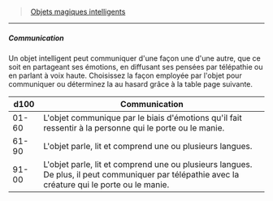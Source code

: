 ﻿---
!GenericItem
Id: sentient_magicitems_hd.md#communication
ParentLink: sentient_magicitems_hd.md#objets-magiques-intelligents
Name: Communication
ParentName: Objets magiques intelligents
NameLevel: 5
Attributes: {}
---
> [Objets magiques intelligents](hd_sentient_magicitems.md)

---

##### Communication

Un objet intelligent peut communiquer d'une façon une d'une autre, que ce soit en partageant ses émotions, en diffusant ses pensées par télépathie ou en parlant à voix haute. Choisissez la façon employée par l'objet pour communiquer ou déterminez la au hasard grâce à la table page suivante.

|d100|Communication|
|---|---|
|01-60|L'objet communique par le biais d'émotions qu'il fait ressentir à la personne qui le porte ou le manie.|
|61-90|L'objet parle, lit et comprend une ou plusieurs langues.|
|91-00|L'objet parle, lit et comprend une ou plusieurs langues. De plus, il peut communiquer par télépathie avec la créature qui le porte ou le manie.|

